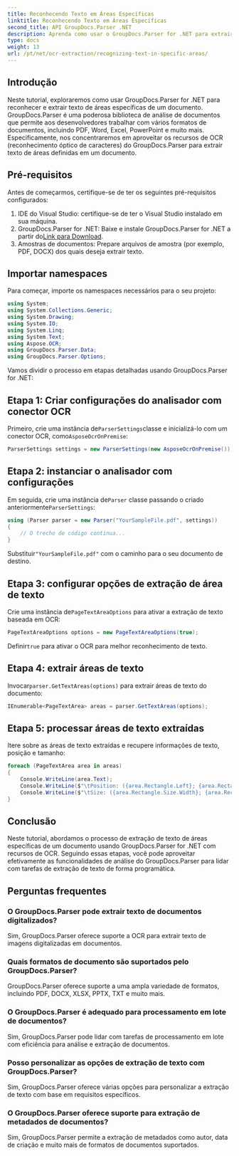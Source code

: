 ```yaml
---
title: Reconhecendo Texto em Áreas Específicas
linktitle: Reconhecendo Texto em Áreas Específicas
second_title: API GroupDocs.Parser .NET
description: Aprenda como usar o GroupDocs.Parser for .NET para extrair texto de áreas específicas em documentos com recursos de OCR.
type: docs
weight: 13
url: /pt/net/ocr-extraction/recognizing-text-in-specific-areas/
---
```

## Introdução
Neste tutorial, exploraremos como usar GroupDocs.Parser for .NET para reconhecer e extrair texto de áreas específicas de um documento. GroupDocs.Parser é uma poderosa biblioteca de análise de documentos que permite aos desenvolvedores trabalhar com vários formatos de documentos, incluindo PDF, Word, Excel, PowerPoint e muito mais. Especificamente, nos concentraremos em aproveitar os recursos de OCR (reconhecimento óptico de caracteres) do GroupDocs.Parser para extrair texto de áreas definidas em um documento.
## Pré-requisitos
Antes de começarmos, certifique-se de ter os seguintes pré-requisitos configurados:
1. IDE do Visual Studio: certifique-se de ter o Visual Studio instalado em sua máquina.
2.  GroupDocs.Parser for .NET: Baixe e instale GroupDocs.Parser for .NET a partir do[Link para Download](https://releases.groupdocs.com/parser/net/).
3. Amostras de documentos: Prepare arquivos de amostra (por exemplo, PDF, DOCX) dos quais deseja extrair texto.

## Importar namespaces
Para começar, importe os namespaces necessários para o seu projeto:
```csharp
using System;
using System.Collections.Generic;
using System.Drawing;
using System.IO;
using System.Linq;
using System.Text;
using Aspose.OCR;
using GroupDocs.Parser.Data;
using GroupDocs.Parser.Options;
```

Vamos dividir o processo em etapas detalhadas usando GroupDocs.Parser for .NET:
## Etapa 1: Criar configurações do analisador com conector OCR
 Primeiro, crie uma instância de`ParserSettings`classe e inicializá-lo com um conector OCR, como`AsposeOcrOnPremise`:
```csharp
ParserSettings settings = new ParserSettings(new AsposeOcrOnPremise());
```
## Etapa 2: instanciar o analisador com configurações
 Em seguida, crie uma instância de`Parser` classe passando o criado anteriormente`ParserSettings`:
```csharp
using (Parser parser = new Parser("YourSampleFile.pdf", settings))
{
    // O trecho de código continua...
}
```
 Substituir`"YourSampleFile.pdf"` com o caminho para o seu documento de destino.
## Etapa 3: configurar opções de extração de área de texto
 Crie uma instância de`PageTextAreaOptions` para ativar a extração de texto baseada em OCR:
```csharp
PageTextAreaOptions options = new PageTextAreaOptions(true);
```
 Definir`true` para ativar o OCR para melhor reconhecimento de texto.
## Etapa 4: extrair áreas de texto
 Invocar`parser.GetTextAreas(options)` para extrair áreas de texto do documento:
```csharp
IEnumerable<PageTextArea> areas = parser.GetTextAreas(options);
```
## Etapa 5: processar áreas de texto extraídas
Itere sobre as áreas de texto extraídas e recupere informações de texto, posição e tamanho:
```csharp
foreach (PageTextArea area in areas)
{
    Console.WriteLine(area.Text);
    Console.WriteLine($"\tPosition: ({area.Rectangle.Left}; {area.Rectangle.Top})");
    Console.WriteLine($"\tSize: ({area.Rectangle.Size.Width}; {area.Rectangle.Size.Height})");
}
```

## Conclusão
Neste tutorial, abordamos o processo de extração de texto de áreas específicas de um documento usando GroupDocs.Parser for .NET com recursos de OCR. Seguindo essas etapas, você pode aproveitar efetivamente as funcionalidades de análise do GroupDocs.Parser para lidar com tarefas de extração de texto de forma programática.

## Perguntas frequentes
### O GroupDocs.Parser pode extrair texto de documentos digitalizados?
Sim, GroupDocs.Parser oferece suporte a OCR para extrair texto de imagens digitalizadas em documentos.
### Quais formatos de documento são suportados pelo GroupDocs.Parser?
GroupDocs.Parser oferece suporte a uma ampla variedade de formatos, incluindo PDF, DOCX, XLSX, PPTX, TXT e muito mais.
### O GroupDocs.Parser é adequado para processamento em lote de documentos?
Sim, GroupDocs.Parser pode lidar com tarefas de processamento em lote com eficiência para análise e extração de documentos.
### Posso personalizar as opções de extração de texto com GroupDocs.Parser?
Sim, GroupDocs.Parser oferece várias opções para personalizar a extração de texto com base em requisitos específicos.
### O GroupDocs.Parser oferece suporte para extração de metadados de documentos?
Sim, GroupDocs.Parser permite a extração de metadados como autor, data de criação e muito mais de formatos de documentos suportados.